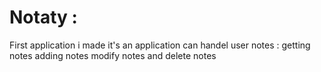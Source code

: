 # Notaty :
  First application i made it's an application can handel user notes : getting notes adding notes modify notes and delete notes
